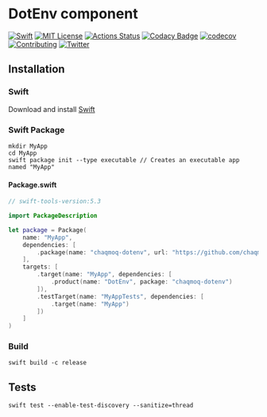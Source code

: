 # DotEnv component
[![Swift](https://img.shields.io/badge/swift-5.3-brightgreen.svg)](https://swift.org/download/#releases) [![MIT License](https://img.shields.io/badge/license-MIT-brightgreen.svg)](https://github.com/chaqmoq/dotenv/blob/master/LICENSE/) [![Actions Status](https://github.com/chaqmoq/dotenv/workflows/development/badge.svg)](https://github.com/chaqmoq/dotenv/actions) [![Codacy Badge](https://app.codacy.com/project/badge/Grade/72724ae31a364cd3a790f968064d84a7)](https://www.codacy.com/gh/chaqmoq/dotenv/dashboard?utm_source=github.com&amp;utm_medium=referral&amp;utm_content=chaqmoq/dotenv&amp;utm_campaign=Badge_Grade) [![codecov](https://codecov.io/gh/chaqmoq/dotenv/branch/master/graph/badge.svg?token=FomzPdGD42)](https://codecov.io/gh/chaqmoq/dotenv) [![Contributing](https://img.shields.io/badge/contributing-guide-brightgreen.svg)](https://github.com/chaqmoq/dotenv/blob/master/CONTRIBUTING.md) [![Twitter](https://img.shields.io/badge/twitter-chaqmoqdev-brightgreen.svg)](https://twitter.com/chaqmoqdev)

## Installation
### Swift
Download and install [Swift](https://swift.org/download)

### Swift Package
```shell
mkdir MyApp
cd MyApp
swift package init --type executable // Creates an executable app named "MyApp"
```

#### Package.swift
```swift
// swift-tools-version:5.3

import PackageDescription

let package = Package(
    name: "MyApp",
    dependencies: [
        .package(name: "chaqmoq-dotenv", url: "https://github.com/chaqmoq/dotenv.git", .branch("master"))
    ],
    targets: [
        .target(name: "MyApp", dependencies: [
            .product(name: "DotEnv", package: "chaqmoq-dotenv")
        ]),
        .testTarget(name: "MyAppTests", dependencies: [
            .target(name: "MyApp")
        ])
    ]
)
```

### Build
```shell
swift build -c release
```

## Tests
```shell
swift test --enable-test-discovery --sanitize=thread
```
